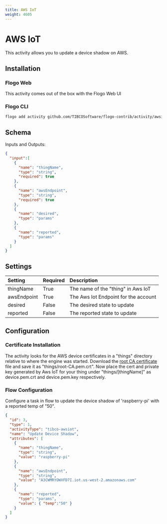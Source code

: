 ```yaml
---
title: AWS IoT
weight: 4605
---
```

# AWS IoT
This activity allows you to update a device shadow on AWS.

## Installation
### Flogo Web
This activity comes out of the box with the Flogo Web UI
### Flogo CLI
```bash
flogo add activity github.com/TIBCOSoftware/flogo-contrib/activity/awsiot
```

## Schema
Inputs and Outputs:

```json
{
  "input":[
    {
      "name": "thingName",
      "type": "string",
      "required": true
    },
    {
      "name": "awsEndpoint",
      "type": "string",
      "required": true
    },
    {
      "name": "desired",
      "type": "params"
    },
    {
      "name": "reported",
      "type": "params"
    }
  ]
}
```

## Settings
| Setting     | Required | Description |
|:------------|:---------|:------------|
| thingName   | True     | The name of the "thing" in Aws IoT |         
| awsEndpoint | True     | The Aws Iot Endpoint for the account  |
| desired     | False    | The desired state to update |
| reported    | False    | The reported state to update |

## Configuration
### Certificate Installation
The activity looks for the AWS device certificates in a "things" directory relative to where the engine was started.  Download the [root CA certificate](https://www.symantec.com/content/en/us/enterprise/verisign/roots/VeriSign-Class%203-Public-Primary-Certification-Authority-G5.pem) file and save it as "things/root-CA.pem.crt". Now place the cert and private key generated by Aws IoT for your thing under "things/[thingName]" as device.pem.crt and device.pem.key respectively.

### Flow Configuration
Configure a task in flow to update the device shadow of 'raspberry-pi' with a reported temp of "50".

```json
{
  "id": 3,
  "type": 1,
  "activityType": "tibco-awsiot",
  "name": "Update Device Shadow",
  "attributes": [
    {
      "name": "thingName",
      "type": "string",
      "value": "raspberry-pi"
    },
    {
      "name": "awsEndpoint",
      "type": "string",
      "value": "A3CWMRYOWXFD7I.iot.us-west-2.amazonaws.com"
    },
    {
      "name": "reported",
      "type": "params",
      "value": { "temp":"50" }
    }
  ]
}
```
